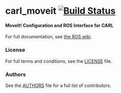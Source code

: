 carl_moveit [![Build Status](https://api.travis-ci.org/WPI-RAIL/carl_moveit.png)](https://travis-ci.org/WPI-RAIL/carl_moveit)
===========

#### MoveIt! Configuration and ROS Interface for CARL
For full documentation, see [the ROS wiki](http://ros.org/wiki/carl_moveit).

### License
For full terms and conditions, see the [LICENSE](LICENSE) file.

### Authors
See the [AUTHORS](AUTHORS.md) file for a full list of contributors.
